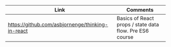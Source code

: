 | Link                                             | Comments                                                |
| ------------------------------------------------ | ------------------------------------------------------- |
| https://github.com/asbjornenge/thinking-in-react | Basics of React props / state data flow. Pre ES6 course |
